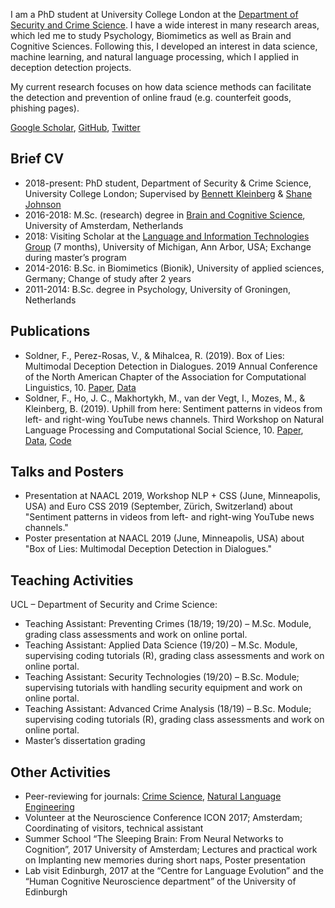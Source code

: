 

I am a PhD student at University College London at the [Department of Security and Crime Science](https://www.ucl.ac.uk/security-crime-science/). I have a wide interest in many research areas, which led me to study Psychology, Biomimetics as well as Brain and Cognitive Sciences. Following this, I developed an interest in data science, machine learning, and natural language processing, which I applied in deception detection projects. 

My current research focuses on how data science methods can facilitate the detection and prevention of online fraud (e.g. counterfeit goods, phishing pages).


[Google Scholar]( https://scholar.google.com/citations?hl=en&user=fAMVIXYAAAAJ), [GitHub](https://github.com/Felix-Soldner), [Twitter]( https://twitter.com/FelixSoldner)

## Brief CV
-	2018-present: PhD student, Department of Security & Crime Science, University College London; Supervised by [Bennett Kleinberg](https://bkleinberg.net/) & [Shane Johnson]( https://www.ucl.ac.uk/jill-dando-institute/about-us/people/academic-staff/shane-johnson)
-	2016-2018: M.Sc. (research) degree in [Brain and Cognitive Science]( https://iis.uva.nl/en/shared/subsites/graduate-school-of-sciences/en/research-masters/brain-and-cognitive-sciences/brain-and-cognitive-sciences.html?1570374685127=), University of Amsterdam, Netherlands
-	2018: Visiting Scholar at the [Language and Information Technologies Group]( http://lit.eecs.umich.edu/) (7 months), University of Michigan, Ann Arbor, USA; Exchange during master’s program
-	2014-2016: B.Sc. in Biomimetics (Bionik), University of applied sciences, Germany; Change of study after 2 years
-	2011-2014: B.Sc. degree in Psychology, University of Groningen, Netherlands

## Publications

-	Soldner, F., Perez-Rosas, V., & Mihalcea, R. (2019). Box of Lies: Multimodal Deception Detection in Dialogues. 2019 Annual Conference of the North American Chapter of the Association for Computational Linguistics, 10. [Paper](https://www.aclweb.org/anthology/N19-1175/), [Data](http://web.eecs.umich.edu/~mihalcea/downloads/multimodalDialogDeception.zip)
-	Soldner, F., Ho, J. C., Makhortykh, M., van der Vegt, I., Mozes, M., & Kleinberg, B. (2019). Uphill from here: Sentiment patterns in videos from left- and right-wing YouTube news channels. Third Workshop on Natural Language Processing and Computational Social Science, 10. [Paper](https://www.aclweb.org/anthology/W19-2110/), [Data]( https://github.com/ben-aaron188/ltta_workshop), [Code](https://github.com/ben-aaron188/naive_context_sentiment)


## Talks and Posters
-	Presentation at NAACL 2019, Workshop NLP + CSS (June, Minneapolis, USA) and Euro CSS 2019 (September, Zürich, Switzerland) about "Sentiment patterns in videos from left- and right-wing YouTube news channels."
- Poster presentation at NAACL 2019 (June, Minneapolis, USA) about "Box of Lies: Multimodal Deception Detection in Dialogues." 


## Teaching Activities
UCL – Department of Security and Crime Science:
-	Teaching Assistant: Preventing Crimes (18/19; 19/20) – M.Sc. Module, grading class assessments and work on online portal.
-	Teaching Assistant: Applied Data Science (19/20) – M.Sc. Module, supervising coding tutorials (R), grading class assessments and work on online portal.
-	Teaching Assistant: Security Technologies (19/20) – B.Sc. Module; supervising tutorials with handling security equipment and work on online portal.
-	Teaching Assistant: Advanced Crime Analysis (18/19) – B.Sc. Module; supervising coding tutorials (R), grading class assessments and work on online portal.
-	Master’s dissertation grading

## Other Activities
- Peer-reviewing for journals: 
  [Crime Science](https://crimesciencejournal.biomedcentral.com/), 
  [Natural Language Engineering](https://www.cambridge.org/core/journals/natural-language-engineering)
-	Volunteer at the Neuroscience Conference ICON 2017; Amsterdam; Coordinating of visitors, technical assistant
-	Summer School “The Sleeping Brain: From Neural Networks to Cognition”, 2017 University of Amsterdam; Lectures and practical work on Implanting new memories during short naps, Poster presentation
-	Lab visit Edinburgh, 2017 at the “Centre for Language Evolution” and the “Human Cognitive Neuroscience department” of the University of Edinburgh
